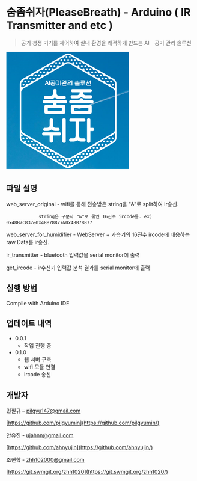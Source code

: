 # 숨좀쉬자(PleaseBreath) - Arduino ( IR Transmitter and etc )
> 공기 청정 기기를 제어하여 실내 환경을 쾌적하게 만드는 AI　공기 관리 솔루션

![pb](./image/pb.png)

## 파일 설명 

web_server_original - wifi를 통해 전송받은 string을 "&"로 split하여 ir송신.

                string은 구분자 "&"로 묶인 16진수 ircode들. ex) 0x48B7C837&0x48B78877&0x48B78877
                
web_server_for_humidifier - WebServer + 가습기의 16진수 ircode에 대응하는 raw Data를 ir송신.



ir_transmitter - bluetooth 입력값을 serial monitor에 출력

get_ircode - ir수신기 입력값 분석 결과를 serial monitor에 출력

## 실행 방법

Compile with Arduino IDE

## 업데이트 내역

* 0.0.1
    * 작업 진행 중
* 0.1.0
    * 웹 서버 구축
    * wifi 모듈 연결
    * ircode 송신


## 개발자

민필규 – pilgyu147@gmail.com

[https://github.com/pilgyumin](https://github.com/pilgyumin/)

안유진 - ujahnn@gmail.com

[https://github.com/ahnyujin](https://github.com/ahnyujin/)

조현학 - zhh102000@gmail.com

[https://git.swmgit.org/zhh1020](https://git.swmgit.org/zhh1020/)    